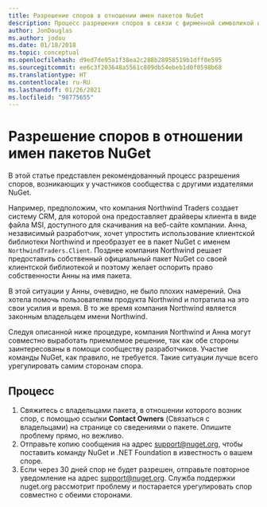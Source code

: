 ```yaml
---
title: Разрешение споров в отношении имен пакетов NuGet
description: Процесс разрешения споров в связи с фирменной символикой и товарными знаками, а также других конфликтных ситуаций между издателями пакетов NuGet.
author: JonDouglas
ms.author: jodou
ms.date: 01/18/2018
ms.topic: conceptual
ms.openlocfilehash: d9ed7de95a1f38ea2c288b28958519b1dff0e595
ms.sourcegitcommit: ee6c3f203648a5561c809db54ebeb1d0f0598b68
ms.translationtype: HT
ms.contentlocale: ru-RU
ms.lasthandoff: 01/26/2021
ms.locfileid: "98775655"
---
```

# <a name="resolving-disputes-over-nuget-package-names"></a>Разрешение споров в отношении имен пакетов NuGet

В этой статье представлен рекомендованный процесс разрешения споров, возникающих у участников сообщества с другими издателями NuGet.

Например, предположим, что компания Northwind Traders создает систему CRM, для которой она предоставляет драйверы клиента в виде файла MSI, доступного для скачивания на веб-сайте компании. Анна, независимый разработчик, хочет упростить использование клиентской библиотеки Northwind и преобразует ее в пакет NuGet с именем `NorthwindTraders.Client`. Позднее компания Northwind решает предоставить собственный официальный пакет NuGet со своей клиентской библиотекой и поэтому желает оспорить право собственности Анны на имя пакета.

В этой ситуации у Анны, очевидно, не было плохих намерений. Она хотела помочь пользователям продукта Northwind и потратила на это свои усилия и время. В то же время компания Northwind является законным владельцем имени Northwind.

Следуя описанной ниже процедуре, компания Northwind и Анна могут совместно выработать приемлемое решение, так как обе стороны заинтересованы в помощи сообществу разработчиков. Участие команды NuGet, как правило, не требуется. Такие ситуации лучше всего урегулировать самим сторонам спора.

## <a name="process"></a>Процесс

1. Свяжитесь с владельцами пакета, в отношении которого возник спор, с помощью ссылки **Contact Owners** (Связаться с владельцами) на странице со сведениями о пакете. Опишите проблему прямо, но вежливо.
2. Отправьте копию сообщения на адрес [support@nuget.org](mailto:support@nuget.org), чтобы поставить команду NuGet и .NET Foundation в известность о вашем споре.
3. Если через 30 дней спор не будет разрешен, отправьте повторное уведомление на адрес [support@nuget.org](mailto:support@nuget.org). Служба поддержки nuget.org рассмотрит проблему и постарается урегулировать спор совместно с обеими сторонами.
